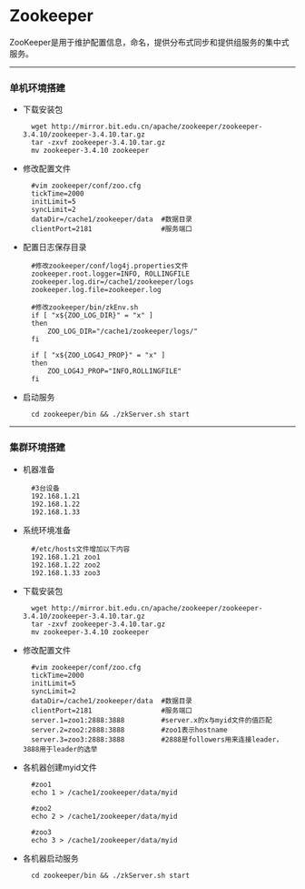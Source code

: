 # Zookeeper

ZooKeeper是用于维护配置信息，命名，提供分布式同步和提供组服务的集中式服务。

***

### 单机环境搭建


* 下载安装包

        wget http://mirror.bit.edu.cn/apache/zookeeper/zookeeper-3.4.10/zookeeper-3.4.10.tar.gz
        tar -zxvf zookeeper-3.4.10.tar.gz
        mv zookeeper-3.4.10 zookeeper

* 修改配置文件

        #vim zookeeper/conf/zoo.cfg
        tickTime=2000
        initLimit=5
        syncLimit=2
        dataDir=/cache1/zookeeper/data  #数据目录
        clientPort=2181                 #服务端口

* 配置日志保存目录

        #修改zookeeper/conf/log4j.properties文件
        zookeeper.root.logger=INFO, ROLLINGFILE
        zookeeper.log.dir=/cache1/zookeeper/logs
        zookeeper.log.file=zookeeper.log

        #修改zookeeper/bin/zkEnv.sh
        if [ "x${ZOO_LOG_DIR}" = "x" ]
        then
            ZOO_LOG_DIR="/cache1/zookeeper/logs/"
        fi

        if [ "x${ZOO_LOG4J_PROP}" = "x" ]
        then
            ZOO_LOG4J_PROP="INFO,ROLLINGFILE"
        fi

* 启动服务

        cd zookeeper/bin && ./zkServer.sh start

***

### 集群环境搭建

* 机器准备

        #3台设备
        192.168.1.21
        192.168.1.22
        192.168.1.33

* 系统环境准备

        #/etc/hosts文件增加以下内容
        192.168.1.21 zoo1
        192.168.1.22 zoo2
        192.168.1.33 zoo3

* 下载安装包

        wget http://mirror.bit.edu.cn/apache/zookeeper/zookeeper-3.4.10/zookeeper-3.4.10.tar.gz
        tar -zxvf zookeeper-3.4.10.tar.gz
        mv zookeeper-3.4.10 zookeeper

* 修改配置文件

        #vim zookeeper/conf/zoo.cfg
        tickTime=2000
        initLimit=5
        syncLimit=2
        dataDir=/cache1/zookeeper/data  #数据目录
        clientPort=2181                 #服务端口
        server.1=zoo1:2888:3888         #server.x的x与myid文件的值匹配
        server.2=zoo2:2888:3888         #zoo1表示hostname
        server.3=zoo3:2888:3888         #2888是followers用来连接leader，3888用于leader的选举

* 各机器创建myid文件

        #zoo1
        echo 1 > /cache1/zookeeper/data/myid

        #zoo2
        echo 2 > /cache1/zookeeper/data/myid

        #zoo3
        echo 3 > /cache1/zookeeper/data/myid

* 各机器启动服务

        cd zookeeper/bin && ./zkServer.sh start


